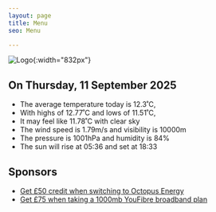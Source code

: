 ```yaml
---
layout: page
title: Menu
seo: Menu

---
```


![Logo](/images/logo.jpg){:width="832px"}

<!-- weather_marker starts -->
## On Thursday, 11 September 2025

- The average temperature today is 12.3˚C,
- With highs of 12.77˚C and lows of 11.51˚C,
- It may feel like 11.78˚C with clear sky
- The wind speed is 1.79m/s and visibility is 10000m
- The pressure is 1001hPa and humidity is 84%
- The sun will rise at 05:36 and set at 18:33

<!-- weather_marker ends -->

## Sponsors

- [Get £50 credit when switching to Octopus Energy](https://bit.ly/3oD1nnS)
- [Get £75 when taking a 1000mb YouFibre broadband plan](https://aklam.io/91zWhU?)
